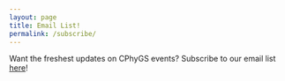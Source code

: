```yaml
---
layout: page
title: Email List!
permalink: /subscribe/
---
```

Want the freshest updates on CPhyGS events? Subscribe to our email list [here](http://eepurl.com/bT744L)!
